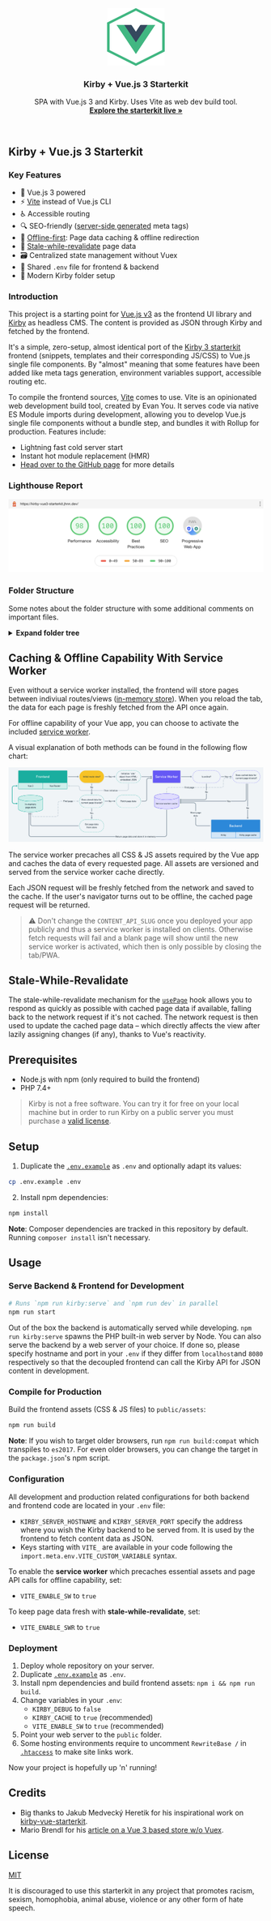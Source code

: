<p align="center">
  <img src="./public/img/favicon.svg" alt="Logo of Kirby + Vue.js 3 Starterkit" width="114" height="114">
</p>

<h3 align="center">Kirby + Vue.js 3 Starterkit</h3>

<p align="center">
  SPA with Vue.js 3 and Kirby. Uses Vite as web dev build tool.<br>
  <a href="https://kirby-vue3-starterkit.jhnn.dev"><strong>Explore the starterkit live »</strong></a>
</p>

<br>

## Kirby + Vue.js 3 Starterkit

### Key Features

- 🖖 Vue.js 3 powered
- ⚡️ [Vite](https://github.com/vitejs/vite) instead of Vue.js CLI
- ♿ Accessible routing
- 🔍 SEO-friendly ([server-side generated](site/snippets/meta.php) meta tags)
- 🚝 [Offline-first](#caching--offline-capability-with-service-worker): Page data caching & offline redirection
- 💫 [Stale-while-revalidate](#stale-while-revalidate) page data
- 🗃️ Centralized state management without Vuex
- 🤝 Shared `.env` file for frontend & backend
- 🚀 Modern Kirby folder setup

### Introduction

This project is a starting point for [Vue.js v3](https://github.com/vuejs/vue-next) as the frontend UI library and [Kirby](https://getkirby.com) as headless CMS. The content is provided as JSON through Kirby and fetched by the frontend.

It's a simple, zero-setup, almost identical port of the [Kirby 3 starterkit](https://github.com/getkirby/starterkit) frontend (snippets, templates and their corresponding JS/CSS) to Vue.js single file components. By "almost" meaning that some features have been added like meta tags generation, environment variables support, accessible routing etc.

To compile the frontend sources, [Vite](https://github.com/vitejs/vite) comes to use. Vite is an opinionated web development build tool, created by Evan You. It serves code via native ES Module imports during development, allowing you to develop Vue.js single file components without a bundle step, and bundles it with Rollup for production. Features include:
- Lightning fast cold server start
- Instant hot module replacement (HMR)
- [Head over to the GitHub page](https://github.com/vitejs/vite) for more details

### Lighthouse Report

![Lighthouse Report](./.github/lighthouse-report.png)

### Folder Structure

Some notes about the folder structure with some additional comments on important files.

<details>
<summary><b>Expand folder tree</b></summary>

```sh
kirby-vue3-starterkit/
|
|   # Includes all frontend-related files
├── frontend/
|   |
|   |   # Vue.js sources
|   ├── src/
|   |   |
|   |   |   # `Header`, `Footer`, `Intro` and other components
|   |   |   # (Vue.js components correspond to Kirby snippets)
|   |   ├── components/
|   |   |
|   |   |   # Commonly used helpers
|   |   ├── helpers/
|   |   |
|   |   |   # Hooks for common actions
|   |   ├── hooks/
|   |   |   |
|   |   |   |   # Hook to announce any useful information for screen readers
|   |   |   ├── useAnnouncer.js
|   |   |   |
|   |   |   |   # Hook for retrieving pages from the content API
|   |   |   ├── useKirbyApi.js
|   |   |   |
|   |   |   |   # Hook returning the page for current path, similarly to Kirby's `$page` object
|   |   |   ├── usePage.js
|   |   |   |
|   |   |   |   # Hook for various service worker methods like registering
|   |   |   ├── useServiceWorker.js
|   |   |   |
|   |   |   |   # Hook returning a object corresponding to Kirby's global `$site`
|   |   |   └── useSite.js
|   |   |
|   |   |   # Custom Vue plugins
|   |   ├── plugins/
|   |   |   |
|   |   |   |   # Adds a `v-kirbytext` directive to handle internal page links inside KirbyText
|   |   |   └── KirbyTextDirective.js
|   |   |
|   |   |   # Vue Router related methods and exports
|   |   ├── router/
|   |   |   |
|   |   |   |   # Initializes and exports the router instance
|   |   |   ├── index.js
|   |   |   |
|   |   |   |   # Handles the router's scroll behaviour
|   |   |   └── scrollBehaviour.js
|   |   |
|   |   |   # Minimal store to cache page data fetched via api
|   |   ├── store/
|   |   |
|   |   |   # Vue.js views corresponding to Kirby templates
|   |   |   # Routes are being automatically resolved
|   |   ├── views/
|   |   |
|   |   ├── App.vue
|   |   ├── main.js
|   |   └── serviceWorker.js
|   |
|   |   # Index page used by Vite in development environment
|   └── index.html
|
|   # Main entry point of the website, point your web server to this directory
├── public/
|   |
|   |   # JavaScript and CSS assets generated by Vite (not tracked by Git)
|   ├── assets/
|   |
|   |   # Static images like PWA icons
|   ├── img/
|   |
|   |   # Kirby's media folder for thumbnails and more (content not tracked by Git)
|   └── media/
|
|   # Various development-centric Node scripts
├── scripts/
|   |
|   |   # Service worker generator
|   ├── buildServiceWorker.js
|   |
|   |   # Starts a PHP server for Kirby, run by `npm run kirby:serve` from root
|   └── serveKirby.js
|
|   # Kirby's core folder containing templates, blueprints, snippets etc. for Kirby
├── site/
|   ├── blueprints/
|   ├── config/
|   |   |
|   |   |   # General Kirby configuration settings and configuration settings for plugins
|   |   ├── config.php
|   |   |
|   |   |   # Place custom routes for your project in here
|   |   ├── routes.php
|   |   |
|   |   |   # Builds a JSON-encoded `site` object for the frontend
|   |   |   # Used by Vue Router to populate routes, but can be extended by commonly used data
|   |   └── site.php
|   |
|   ├── models/
|   ├── plugins/spa-adapter/
|   |   |
|   |   |   # Core of the SPA integration plugin, mainly registeres routes
|   |   ├── index.php
|   |   |
|   |   |   # Routes to handle `.json` requests and serving the `index.php` snippet
|   |   └── routes.php
|   |
|   ├── snippets/
|   |   |
|   |   |   # Index page used in production environment – almost identical to `frontend/index.html`
|   |   |   # Handles build asset paths, inlines the `site` object, includes SEO meta tags, etc.
|   |   └── index.php
|   |
|   |   # Templates for JSON content representations fetched by frontend
|   └── templates/
|
|   # Contains everything content and user data related (contents not tracked by Git)
├── storage/
|   ├── accounts/
|   ├── cache/
|   ├── content/
|   └── sessions/
|
|   # Kirby CMS and other PHP dependencies (handled by Composer)
├── vendor/
|
|   # Environment variables for both Kirby and Vite (to be duplicated as `.env`)
├── .env.example
|
|   # Handles PHP dependencies
├── composer.json
|
|   # Handles NPM dependencies
├── package.json
|
|   # Router for the PHP built-in development server (used by `serveKirby.js`)
├── server.php
|
|   # Configuration file for Vite
└── vite.config.js
```

</details>

## Caching & Offline Capability With Service Worker

Even without a service worker installed, the frontend will store pages between indiviual routes/views ([in-memory store](frontend/src/store/kirbyStore.js)). When you reload the tab, the data for each page is freshly fetched from the API once again.

For offline capability of your Vue app, you can choose to activate the included [service worker](#service-worker).

A visual explanation of both methods can be found in the following flow chart:

![Caching for Kirby and Vue 3 starterkit](./.github/kirby-vue-3-cache-and-store.png)

The service worker precaches all CSS & JS assets required by the Vue app and caches the data of every requested page. All assets are versioned and served from the service worker cache directly.

Each JSON request will be freshly fetched from the network and saved to the cache. If the user's navigator turns out to be offline, the cached page request will be returned.

> ⚠️ Don't change the `CONTENT_API_SLUG` once you deployed your app publicly and thus a service worker is installed on clients. Otherwise fetch requests will fail and a blank page will show until the new service worker is activated, which then is only possible by closing the tab/PWA.

## Stale-While-Revalidate

The stale-while-revalidate mechanism for the [`usePage`](frontend/src/hooks/usePage.js) hook allows you to respond as quickly as possible with cached page data if available, falling back to the network request if it's not cached. The network request is then used to update the cached page data – which directly affects the view after lazily assigning changes (if any), thanks to Vue's reactivity.

## Prerequisites

- Node.js with npm (only required to build the frontend)
- PHP 7.4+

> Kirby is not a free software. You can try it for free on your local machine but in order to run Kirby on a public server you must purchase a [valid license](https://getkirby.com/buy).

## Setup

1. Duplicate the [`.env.example`](.env.example) as `.env` and optionally adapt its values:

```bash
cp .env.example .env
```

2. Install npm dependencies:

```bash
npm install
```

**Note**: Composer dependencies are tracked in this repository by default. Running `composer install` isn't necessary.

## Usage

### Serve Backend & Frontend for Development

```bash
# Runs `npm run kirby:serve` and `npm run dev` in parallel
npm run start
```

Out of the box the backend is automatically served while developing. `npm run kirby:serve` spawns the PHP built-in web server by Node. You can also serve the backend by a web server of your choice. If done so, please specify hostname and port in your `.env` if they differ from `localhost`and `8080` respectively so that the decoupled frontend can call the Kirby API for JSON content in development.

### Compile for Production

Build the frontend assets (CSS & JS files) to `public/assets`:

```bash
npm run build
```

**Note**: If you wish to target older browsers, run `npm run build:compat` which transpiles to `es2017`. For even older browsers, you can change the target in the `package.json`'s npm script.

### Configuration

All development and production related configurations for both backend and frontend code are located in your `.env` file:
- `KIRBY_SERVER_HOSTNAME` and `KIRBY_SERVER_PORT` specify the address where you wish the Kirby backend to be served from. It is used by the frontend to fetch content data as JSON.
- Keys starting with `VITE_` are available in your code following the `import.meta.env.VITE_CUSTOM_VARIABLE` syntax.

To enable the **service worker** which precaches essential assets and page API calls for offline capability, set:
- `VITE_ENABLE_SW` to `true`

To keep page data fresh with **stale-while-revalidate**, set:
- `VITE_ENABLE_SWR` to `true`

### Deployment

1. Deploy whole repository on your server.
2. Duplicate [`.env.example`](.env.example) as `.env`.
3. Install npm dependencies and build frontend assets: `npm i && npm run build`.
4. Change variables in your `.env`:
   - `KIRBY_DEBUG` to `false`
   - `KIRBY_CACHE` to `true` (recommended)
   - `VITE_ENABLE_SW` to `true` (recommended)
5. Point your web server to the `public` folder.
6. Some hosting environments require to uncomment `RewriteBase /` in [`.htaccess`](public/.htaccess) to make site links work.

Now your project is hopefully up 'n' running!

## Credits

- Big thanks to Jakub Medvecký Heretik for his inspirational work on [kirby-vue-starterkit](https://github.com/jmheretik/kirby-vue-starterkit).
- Mario Brendl for his [article on a Vue 3 based store w/o Vuex](https://medium.com/@mario.brendel1990/vue-3-the-new-store-a7569d4a546f).

## License

[MIT](https://opensource.org/licenses/MIT)

It is discouraged to use this starterkit in any project that promotes racism, sexism, homophobia, animal abuse, violence or any other form of hate speech.
